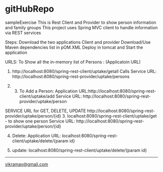 # gitHubRepo
sampleExercise
This is Rest Client and Provider to show person information and family groups
This project uses Spring MVC client to handle information via REST services

Steps:
Download the two applications Client and provider
Download/Use Maven dependencies list in pOM.XML
Deploy in tomcat and Start the application


URLS:
To Show all the in-memory list of Persons : (Applicatoin URL)
1. http://localhost:8080/spring-rest-client/uptake/getall 
  Calls Service URL: http://localhost:8080/spring-rest-provider/uptake/persons
  
2. 3. To Add a Person: Application URL:http://localhost:8080/spring-rest-client/uptake/add
Service URL: http://localhost:8080/spring-rest-provider/uptake/person
  
  
SERVICE URL for GET, DELETE, UPDATE
http://localhost:8080/spring-rest-provider/uptake/person/{id}
3. localhost:8080/spring-rest-client/uptake/get - to  show one person
  Service URL: http://localhost:8080/spring-rest-provider/uptake/person/{id}
  
4. Delete: Application URL:
localhost:8080/spring-rest-client/uptake/delete/{param id}

5. update:
localhost:8080/spring-rest-client/uptake/delete/{param id}

--------------------------------------
vikramav@gmail.com




